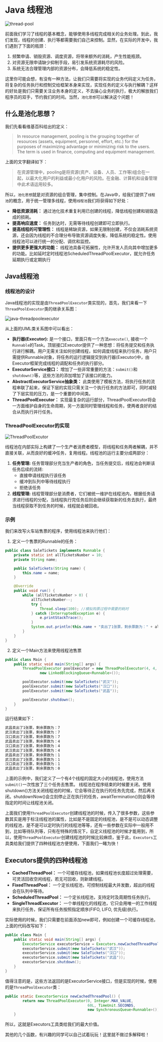 # Java 线程池

![thread-pool](https://tva1.sinaimg.cn/large/008eGmZEly1gnm7w4m4bjj30sg0fwgno.jpg)

前面我们学习了线程的基本概念，能够使用多线程完成相关的业务处理。到此，我们发现，线程的创建、执行等都需要我们自己来控制。显然，在实际的开发中，我们遇到了下面的瓶颈：

1. 频繁申请、销毁资源、调度资源，将带来额外的消耗，产生性能瓶颈。
2. 对资源无限申请缺少抑制手段，易引发系统资源耗尽的风险。
3. 系统无法合理管理内部的资源分布，会降低系统的稳定性。

这里你可能会想，有没有一种方法，让我们只需要将实现的业务代码定义为任务，将复杂的任务执行和控制交给框架本身来实现，实现任务的定义与执行解耦？这样的好处是我们只需要关注业务本身的定义，不去操心业务的执行，极大的解放我们程序员的双手，节约我们的时间。当然，`池化思想`可以解决这个问题！

## 什么是池化思想？

我们先看看维基百科给出的定义：
> In resource management, pooling is the grouping together of resources (assets, equipment, personnel, effort, etc.) for the purposes of maximizing advantage or minimizing risk to the users. The term is used in finance, computing and equipment management.

上面的文字翻译如下：
> 在资源管理中，pooling是将资源(资产、设备、人员、工作等)组合在一起，以最大化用户的利益或最小化用户的风险。在金融、计算机和设备管理中此术语运用较多。

所以，`池化思想`就是对资源的组合管理，集中控制。在Java中，给我们提供了`线程池`的概念，用于统一管理多线程，使用`线程池`我们将获得如下好处：

* **降低资源消耗：** 通过池化技术重复利用已创建的线程，降低线程创建和销毁造成的损耗。
* **提高响应速度：** 任务到达时，无需等待线程创建即可立即执行。
* **提高线程的可管理性：** 线程是稀缺资源，如果无限制创建，不仅会消耗系统资源，还会因为线程的不合理分布导致资源调度失衡，降低系统的稳定性。使用线程池可以进行统一的分配、调优和监控。
* **提供更多更强大的功能：** 线程池具备可拓展性，允许开发人员向其中增加更多的功能。比如延时定时线程池ScheduledThreadPoolExecutor，就允许任务延期执行或定期执行

## Java线程池

### 线程池的设计

Java线程池的实现是由`ThreadPoolExecutor`类实现的，首先，我们来看一下`ThreadPoolExecutor`类的继承关系图：

![java-threadpoolexecutor](https://tva1.sinaimg.cn/large/008eGmZEly1gnmw93v2i1j306v08l3yh.jpg)

从上面的UML类关系图中可以看出：

* **执行器(Executor):** 是一个接口，里面只有一个方法`execute()`, 接收一个`Runnable`的Task。顶层接口Executor提供了一种思想：将任务提交和任务执行进行解耦。用户无需关注如何创建线程，如何调度线程来执行任务，用户只需提供Runnable对象，将任务的运行逻辑提交到执行器(Executor)中，由Executor框架完成线程的调配和任务的执行部分。
* **ExecutorService接口：** 增加了一些非常重要的方法：`submit()`和`shutdown()`等，这些方法的添加增加了该接口的能力。
* **AbstractExecutorService抽象类：** 此类使用了模板方法，将执行任务的流程串联了起来，保证下层的实现只需关注一个执行任务的方法即可，同时减轻了下层实现的压力，是一个重要的中间类。
* **ThreadPoolExecutor：** 实现最复杂的运行部分，ThreadPoolExecutor将会一方面维护自身的生命周期，另一方面同时管理线程和任务，使两者良好的结合从而执行并行任务。

### ThreadPoolExecutor的实现

![ThreadPoolExcutor](https://tva1.sinaimg.cn/large/008eGmZEly1gnmwqxz6cnj30u50d8q43.jpg)

线程池在内部实际上构建了一个生产者消费者模型，将线程和任务两者解耦，并不直接关联，从而良好的缓冲任务，复用线程。线程池的运行主要分成两部分：
1. **任务管理:** 任务管理部分充当生产者的角色，当任务提交后，线程池会判断该任务后续的流转:
    * 直接申请线程执行该任务
    * 缓冲到队列中等待线程执行
    * 拒绝该任务
2. **线程管理:** 线程管理部分是消费者，它们被统一维护在线程池内，根据任务请求进行线程的分配，当线程执行完任务后则会继续获取新的任务去执行，最终当线程获取不到任务的时候，线程就会被回收。

### 示例

我们来改写火车站售票的程序，使用线程池来执行他们：

1. 定义一个售票的Runnable的任务：

```java
public class SaleTickets implements Runnable {
    private static int allTicketsNumber = 10;
    private String name;

    public SaleTickets(String name) {
        this.name = name;
    }

    @Override
    public void run() {
        while (allTicketsNumber > 0) {
            allTicketsNumber--;
            try {
                Thread.sleep(100); //模拟购票过程中需要的耗时
            } catch (InterruptedException e) {
                e.printStackTrace();
            }
            System.out.println(this.name + "卖出了1张票，剩余票数为：" + allTicketsNumber);
        }
    }
}
```

2. 定义一个Main方法来使用线程池售票

```java
public class Main {
    public static void main(String[] args) {
        ThreadPoolExecutor poolExecutor = new ThreadPoolExecutor(4, 4, 0L, TimeUnit.MILLISECONDS,
                new LinkedBlockingQueue<Runnable>());

        poolExecutor.submit(new SaleTickets("武汉"));
        poolExecutor.submit(new SaleTickets("汉口"));
        poolExecutor.submit(new SaleTickets("武昌"));

        poolExecutor.shutdown();
    }
}
```

运行结果如下：
```bash
武昌卖出了1张票，剩余票数为：7
武汉卖出了1张票，剩余票数为：7
汉口卖出了1张票，剩余票数为：7
武昌卖出了1张票，剩余票数为：4
汉口卖出了1张票，剩余票数为：4
武汉卖出了1张票，剩余票数为：4
武昌卖出了1张票，剩余票数为：1
武汉卖出了1张票，剩余票数为：1
汉口卖出了1张票，剩余票数为：1
武昌卖出了1张票，剩余票数为：0
```

上面的示例中，我们定义了一个有4个线程的固定大小的线程池，使用方法`submit()`一次性放了三个任务去售票。 线程池在程序结束的时候要关闭。使用shutdown()方法关闭线程池的时候，它会等待正在执行的任务先完成，然后再关闭。shutdownNow()会立刻停止正在执行的任务，awaitTermination()则会等待指定的时间让线程池关闭。

上面我们使用`ThreadPoolExecutor`创建线程池的时候，传入了很多参数，这些参数其实是用于标注线程池的属性，比如是不是固定的线程池，是不是可以动态调整的线程池，是不是可以定时执行的线程池等等，还有一些参数在实际中一般用不到，比如等待队列等，只有在特殊的情况下，自定义线程池的时候才能用到，所以，使用`ThreadPoolExecutor`创建线程池的时候比较麻烦，鉴于此，`Executors`工具类给我们提供了四种线程池方便使用，下面我们一睹为快！

## Executors提供的四种线程池

* **CachedThreadPool：** 一个可缓存线程池，如果线程池长度超过处理需要，可灵活回收空闲线程，若无可回收，则新建线程。
* **FixedThreadPool：** 一个定长线程池，可控制线程最大并发数，超出的线程会在队列中等待。
* **ScheduledThreadPool：**  一个定长线程池，支持定时及周期性任务执行。
* **SingleThreadExecutor：** 一个单线程化的线程池，它只会用唯一的工作线程来执行任务，保证所有任务按照指定顺序(FIFO, LIFO, 优先级)执行。

实际使用的时候，我们只需要在前面添加new即可，例如创建一个可缓存线程池，上面的代码改写如下：
```java
public class Main {
    public static void main(String[] args) {
        ExecutorService executorService = Executors.newCachedThreadPool();
        executorService.submit(new SaleTickets("武汉"));
        executorService.submit(new SaleTickets("汉口"));
        executorService.submit(new SaleTickets("武昌"));
        executorService.shutdown();
    }
}
```

值得注意的是，这些方法返回的是ExecutorService接口，但是实现的时候，使用的是`ThreadPoolExecutor`类：

```java
public static ExecutorService newCachedThreadPool() {
        return new ThreadPoolExecutor(0, Integer.MAX_VALUE,
                                      60L, TimeUnit.SECONDS,
                                      new SynchronousQueue<Runnable>());
    }
```

所以，这就是Executors工具类给我们的最大价值。

其他的几个函数，有兴趣的同学可以自己试着玩玩！这里就不做过多解释啦！





